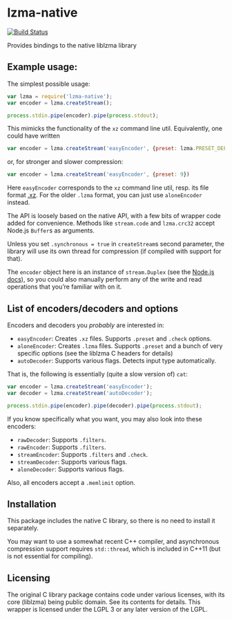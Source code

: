 lzma-native
===========

[![Build Status][1]][2]

Provides bindings to the native liblzma library

## Example usage:

The simplest possible usage:
```js
var lzma = require('lzma-native');
var encoder = lzma.createStream();

process.stdin.pipe(encoder).pipe(process.stdout);
```

This mimicks the functionality of the `xz` command line util.
Equivalently, one could have written

```js
var encoder = lzma.createStream('easyEncoder', {preset: lzma.PRESET_DEFAULT, check: lzma.CHECK_CRC32})
```

or, for stronger and slower compression:
```js
var encoder = lzma.createStream('easyEncoder', {preset: 9})
```

Here `easyEncoder` corresponds to the `xz` command line util, resp. its file format [.xz](https://en.wikipedia.org/wiki/.xz).
For the older `.lzma` format, you can just use `aloneEncoder` instead.

The API is loosely based on the native API, with a few bits of wrapper code added for convenience.
Methods like `stream.code` and `lzma.crc32` accept Node.js `Buffer`s as arguments.

Unless you set `.synchronous = true` in `createStream`s second parameter, the library will use its
own thread for compression (if compiled with support for that).

The `encoder` object here is an instance of `stream.Duplex` (see the [Node.js docs](http://nodejs.org/api/stream.html)),
so you could also manually perform any of the write and read operations that you’re familiar with on it.

## List of encoders/decoders and options

Encoders and decoders you *probably* are interested in:
* `easyEncoder`: Creates `.xz` files. Supports `.preset` and `.check` options.
* `aloneEncoder`: Creates `.lzma` files. Supports `.preset` and a bunch of very specific options (see the liblzma C headers for details)
* `autoDecoder`: Supports various flags. Detects input type automatically.

That is, the following is essentially (quite a slow version of) `cat`:

```js
var encoder = lzma.createStream('easyEncoder');
var decoder = lzma.createStream('autoDecoder');

process.stdin.pipe(encoder).pipe(decoder).pipe(process.stdout);
```

If you know specifically what you want, you may also look into these encoders:
* `rawDecoder`: Supports `.filters`.
* `rawEncoder`: Supports `.filters`.
* `streamEncoder`: Supports `.filters` and `.check`.
* `streamDecoder`: Supports various flags.
* `aloneDecoder`: Supports various flags.

Also, all encoders accept a `.memlimit` option.

## Installation

This package includes the native C library, so there is no need to install it separately.

You may want to use a somewhat recent C++ compiler, and asynchronous
compression support requires `std::thread`, which is included in C++11
(but is not essential for compiling).

## Licensing

The original C library package contains code under various licenses,
with its core (liblzma) being public domain. See its contents for details.
This wrapper is licensed under the LGPL 3 or any later version of the LGPL.

[1]: https://travis-ci.org/addaleax/lzma-native.png
[2]: https://travis-ci.org/addaleax/lzma-native
